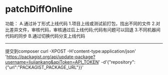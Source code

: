 # patchDiffOnline

功能：
A.通过补丁形式上线代码
1.项目上线或测试前打包，找出不同的文件
2.对比差异文件，审核代码，审核通过后上线代码;代码有问题可以回退
3.不同机器间代码的同步
B.通过切换代码分支上线代码


---
提交到composer
curl -XPOST -H'content-type:application/json' 'https://packagist.org/api/update-package?username=liujiankang&apiToken=API_TOKEN' -d'{"repository":{"url":"PACKAGIST_PACKAGE_URL"}}'
